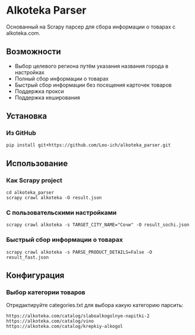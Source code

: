 # Alkoteka Parser
Основанный на Scrapy парсер для сбора информации о товарах с alkoteka.com.

## Возможности
- Выбор целевого региона путём указания названия города в настройках
- Полный сбор информации о товарах
- Быстрый сбор информации без посещения карточек товаров
- Поддержка прокси
- Поддержка кеширования

## Установка
### Из GitHub
```
pip install git+https://github.com/Leo-ich/alkoteka_parser.git
```

## Использование
### Как Scrapy project
```
cd alkoteka_parser
scrapy crawl alkoteka -O result.json
```
### С пользовательскими настройками
```
scrapy crawl alkoteka -s TARGET_CITY_NAME="Сочи" -O result_sochi.json
```

### Быстрый сбор информации о товарах
```
scrapy crawl alkoteka -s PARSE_PRODUCT_DETAILS=False -O result_fast.json
```

## Конфигурация
### Выбор категории товаров
Отредактируйте categories.txt для выбора какую категорию парсить:
```
https://alkoteka.com/catalog/slaboalkogolnye-napitki-2
https://alkoteka.com/catalog/vino
https://alkoteka.com/catalog/krepkiy-alkogol
```
